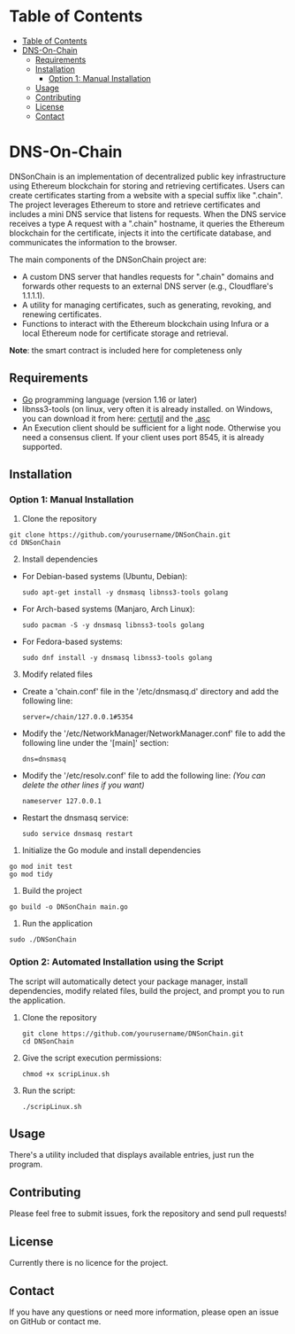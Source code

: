 # Table of Contents

- [Table of Contents](#table-of-contents)
- [DNS-On-Chain](#dns-on-chain)
  - [Requirements](#requirements)
  - [Installation](#installation)
    - [Option 1: Manual Installation](#option-1-manual-installation)
  - [Usage](#usage)
  - [Contributing](#contributing)
  - [License](#license)
  - [Contact](#contact)

<a name="DNSonChain"></a>
# DNS-On-Chain

DNSonChain is an implementation of decentralized public key infrastructure using Ethereum blockchain for storing and retrieving certificates. 
Users can create certificates starting from a website with a special suffix like ".chain". 
The project leverages Ethereum to store and retrieve certificates and includes a mini DNS service that listens for requests. 
When the DNS service receives a type A request with a ".chain" hostname, it queries the Ethereum blockchain for the certificate, 
injects it into the certificate database, and communicates the information to the browser.

The main components of the DNSonChain project are:
- A custom DNS server that handles requests for ".chain" domains and forwards other requests to an external DNS server (e.g., Cloudflare's 1.1.1.1).
- A utility for managing certificates, such as generating, revoking, and renewing certificates.
- Functions to interact with the Ethereum blockchain using Infura or a local Ethereum node for certificate storage and retrieval.

**Note**: the smart contract is included here for completeness only

<a name="requirements"></a>
## Requirements

- [Go](https://golang.org/doc/install) programming language (version 1.16 or later)
- libnss3-tools (on linux, very often it is already installed. on Windows, you can download it from here: [certutil](https://dist.torproject.org/torbrowser/12.0.4/mar-tools-win64.zip) and the [.asc](https://dist.torproject.org/torbrowser/12.0.4/mar-tools-win64.zip.asc)
- An Execution client should be sufficient for a light node. Otherwise you need a consensus client. If your client uses port 8545, it is already supported.

<a name="installation"></a>
## Installation

<a name="manual-installation"></a>
### Option 1: Manual Installation

1. Clone the repository
```
git clone https://github.com/yourusername/DNSonChain.git
cd DNSonChain
```

2. Install dependencies
- For Debian-based systems (Ubuntu, Debian):
  ```
  sudo apt-get install -y dnsmasq libnss3-tools golang
  ```
- For Arch-based systems (Manjaro, Arch Linux):
  ```
  sudo pacman -S -y dnsmasq libnss3-tools golang
  ```
- For Fedora-based systems:
  ```
  sudo dnf install -y dnsmasq libnss3-tools golang
  ```
3. Modify related files
- Create a 'chain.conf' file in the '/etc/dnsmasq.d' directory and add the following line:
  ```
  server=/chain/127.0.0.1#5354
  ```
- Modify the '/etc/NetworkManager/NetworkManager.conf' file to add the following line under the '[main]' section:
  ```
  dns=dnsmasq
  ```
- Modify the '/etc/resolv.conf' file to add the following line:
  *(You can delete the other lines if you want)*
  ```
  nameserver 127.0.0.1
- Restart the dnsmasq service:
  ```
  sudo service dnsmasq restart
  ```
  
1. Initialize the Go module and install dependencies
```
go mod init test
go mod tidy
```

1. Build the project
```
go build -o DNSonChain main.go
```

1. Run the application
```
sudo ./DNSonChain
```

<a name="script-installation"></a>
### Option 2: Automated Installation using the Script

 The script will automatically detect your package manager, install dependencies, modify related files, build the project, and prompt you to run the application.

1. Clone the repository
   ```
   git clone https://github.com/yourusername/DNSonChain.git
   cd DNSonChain
   ```

2. Give the script execution permissions:
   ```
   chmod +x scripLinux.sh
   ```
3. Run the script:
   ```
   ./scripLinux.sh
   ```

<a name="usage"></a>
## Usage

There's a utility included that displays available entries, just run the program.

## Contributing

Please feel free to submit issues, fork the repository and send pull requests!

<a name="license"></a>
## License

Currently there is no licence for the project.

## Contact

If you have any questions or need more information, please open an issue on GitHub or contact me.
